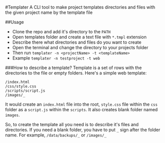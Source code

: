 #Templater
A CLI tool to make project templates directories and files with the given project name by the template file

##Usage
* Clone the repo and add it's directory to the `PATH`
* Open templates folder and create a text file with `*.tmpl` extension
* Describe there what directories and files do you want to create
* Open the terminal and change the directory to your projects folder
* Then run `templater -n <projectName> -t <templateName>`
* Example `templater -n testproject -t web`

###How to describe a template?
Template is a set of rows with the directories to the file or empty folders.
Here's a simple web template:

```
/index.html
/css/style.css
/scripts/script.js
/images/_
```

It would create an `index.html` file into the root, `style.css` file within the `css` folder
as a `script.js` within the `scripts`. It also creates blank folder named `images`.

So, to create the template all you need is to describe it's files and directories.
If you need a blank folder, you have to put `_` sign after the folder name.
For example, `/data/backups/_` or `/images/_`